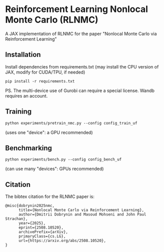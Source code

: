 # Reinforcement Learning Nonlocal Monte Carlo (RLNMC)
A JAX implementation of RLNMC for the paper "Nonlocal Monte Carlo via Reinforcement Learning"

## Installation
Install dependencies from requirements.txt (may install the CPU version of JAX, modify for CUDA/TPU, if needed)
```
pip install -r requirements.txt
```
PS. The multi-device use of Gurobi can require a special license. Wandb requires an account.

## Training
```
python experiments/pretrain_nmc.py --config config_train_uf
```
(uses one "device": a GPU recommended)

## Benchmarking
```
python experiments/bench.py --config config_bench_uf
```
(can use many "devices": GPUs recommended)

## Citation
The bibtex citation for the RLNMC paper is:
```
@misc{dobrynin2025nmc,
      title={Nonlocal Monte Carlo via Reinforcement Learning}, 
      author={Dmitrii Dobrynin and Masoud Mohseni and John Paul Strachan},
      year={2025},
      eprint={2508.10520},
      archivePrefix={arXiv},
      primaryClass={cs.LG},
      url={https://arxiv.org/abs/2508.10520}, 
}
```
